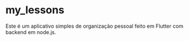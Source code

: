 # my_lessons
Este é um aplicativo simples de organização pessoal feito em Flutter com backend em node.js.
